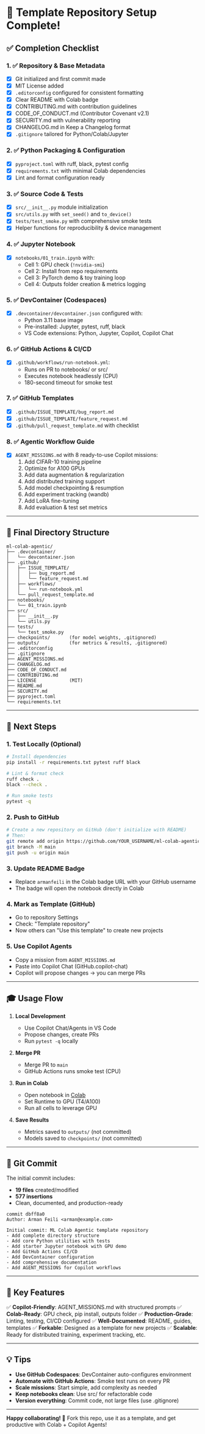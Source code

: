 # 🎉 Template Repository Setup Complete!

## ✅ Completion Checklist

### 1. ✅ Repository & Base Metadata
- [x] Git initialized and first commit made
- [x] MIT License added
- [x] `.editorconfig` configured for consistent formatting
- [x] Clear README with Colab badge
- [x] CONTRIBUTING.md with contribution guidelines
- [x] CODE_OF_CONDUCT.md (Contributor Covenant v2.1)
- [x] SECURITY.md with vulnerability reporting
- [x] CHANGELOG.md in Keep a Changelog format
- [x] `.gitignore` tailored for Python/Colab/Jupyter

### 2. ✅ Python Packaging & Configuration
- [x] `pyproject.toml` with ruff, black, pytest config
- [x] `requirements.txt` with minimal Colab dependencies
- [x] Lint and format configuration ready

### 3. ✅ Source Code & Tests
- [x] `src/__init__.py` module initialization
- [x] `src/utils.py` with `set_seed()` and `to_device()`
- [x] `tests/test_smoke.py` with comprehensive smoke tests
- [x] Helper functions for reproducibility & device management

### 4. ✅ Jupyter Notebook
- [x] `notebooks/01_train.ipynb` with:
  - Cell 1: GPU check (`!nvidia-smi`)
  - Cell 2: Install from repo requirements
  - Cell 3: PyTorch demo & toy training loop
  - Cell 4: Outputs folder creation & metrics logging

### 5. ✅ DevContainer (Codespaces)
- [x] `.devcontainer/devcontainer.json` configured with:
  - Python 3.11 base image
  - Pre-installed: Jupyter, pytest, ruff, black
  - VS Code extensions: Python, Jupyter, Copilot, Copilot Chat

### 6. ✅ GitHub Actions & CI/CD
- [x] `.github/workflows/run-notebook.yml`:
  - Runs on PR to notebooks/ or src/
  - Executes notebook headlessly (CPU)
  - 180-second timeout for smoke test

### 7. ✅ GitHub Templates
- [x] `.github/ISSUE_TEMPLATE/bug_report.md`
- [x] `.github/ISSUE_TEMPLATE/feature_request.md`
- [x] `.github/pull_request_template.md` with checklist

### 8. ✅ Agentic Workflow Guide
- [x] `AGENT_MISSIONS.md` with 8 ready-to-use Copilot missions:
  1. Add CIFAR-10 training pipeline
  2. Optimize for A100 GPUs
  3. Add data augmentation & regularization
  4. Add distributed training support
  5. Add model checkpointing & resumption
  6. Add experiment tracking (wandb)
  7. Add LoRA fine-tuning
  8. Add evaluation & test set metrics

---

## 📁 Final Directory Structure

```
ml-colab-agentic/
├── .devcontainer/
│   └── devcontainer.json
├── .github/
│   ├── ISSUE_TEMPLATE/
│   │   ├── bug_report.md
│   │   └── feature_request.md
│   ├── workflows/
│   │   └── run-notebook.yml
│   └── pull_request_template.md
├── notebooks/
│   └── 01_train.ipynb
├── src/
│   ├── __init__.py
│   └── utils.py
├── tests/
│   └── test_smoke.py
├── checkpoints/       (for model weights, .gitignored)
├── outputs/           (for metrics & results, .gitignored)
├── .editorconfig
├── .gitignore
├── AGENT_MISSIONS.md
├── CHANGELOG.md
├── CODE_OF_CONDUCT.md
├── CONTRIBUTING.md
├── LICENSE            (MIT)
├── README.md
├── SECURITY.md
├── pyproject.toml
└── requirements.txt
```

---

## 🚀 Next Steps

### 1. **Test Locally** (Optional)
```bash
# Install dependencies
pip install -r requirements.txt pytest ruff black

# Lint & format check
ruff check .
black --check .

# Run smoke tests
pytest -q
```

### 2. **Push to GitHub**
```bash
# Create a new repository on GitHub (don't initialize with README)
# Then:
git remote add origin https://github.com/YOUR_USERNAME/ml-colab-agentic.git
git branch -M main
git push -u origin main
```

### 3. **Update README Badge**
- Replace `armanfeili` in the Colab badge URL with your GitHub username
- The badge will open the notebook directly in Colab

### 4. **Mark as Template** (GitHub)
- Go to repository Settings
- Check: "Template repository"
- Now others can "Use this template" to create new projects

### 5. **Use Copilot Agents**
- Copy a mission from `AGENT_MISSIONS.md`
- Paste into Copilot Chat (GitHub.copilot-chat)
- Copilot will propose changes → you can merge PRs

---

## 🎓 Usage Flow

1. **Local Development**
   - Use Copilot Chat/Agents in VS Code
   - Propose changes, create PRs
   - Run `pytest -q` locally

2. **Merge PR**
   - Merge PR to `main`
   - GitHub Actions runs smoke test (CPU)

3. **Run in Colab**
   - Open notebook in [Colab](https://colab.research.google.com)
   - Set Runtime to GPU (T4/A100)
   - Run all cells to leverage GPU

4. **Save Results**
   - Metrics saved to `outputs/` (not committed)
   - Models saved to `checkpoints/` (not committed)

---

## 📝 Git Commit

The initial commit includes:
- **19 files** created/modified
- **577 insertions**
- Clean, documented, and production-ready

```
commit dbff8a0
Author: Arman Feili <arman@example.com>

Initial commit: ML Colab Agentic template repository
- Add complete directory structure
- Add core Python utilities with tests
- Add starter Jupyter notebook with GPU demo
- Add GitHub Actions CI/CD
- Add DevContainer configuration
- Add comprehensive documentation
- Add AGENT_MISSIONS for Copilot workflows
```

---

## 🎯 Key Features

✅ **Copilot-Friendly**: AGENT_MISSIONS.md with structured prompts
✅ **Colab-Ready**: GPU check, pip install, outputs folder
✅ **Production-Grade**: Linting, testing, CI/CD configured
✅ **Well-Documented**: README, guides, templates
✅ **Forkable**: Designed as a template for new projects
✅ **Scalable**: Ready for distributed training, experiment tracking, etc.

---

## 💡 Tips

- **Use GitHub Codespaces**: DevContainer auto-configures environment
- **Automate with GitHub Actions**: Smoke test runs on every PR
- **Scale missions**: Start simple, add complexity as needed
- **Keep notebooks clean**: Use src/ for refactorable code
- **Version everything**: Commit code, not large files (use .gitignore)

---

**Happy collaborating! 🚀**
Fork this repo, use it as a template, and get productive with Colab + Copilot Agents!
